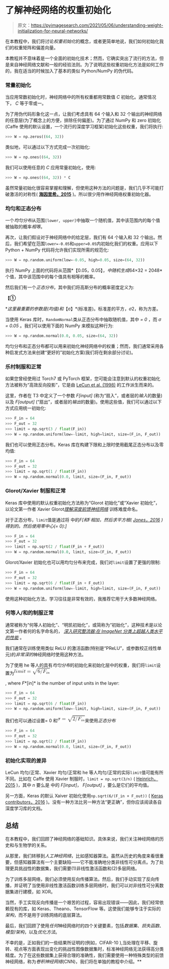 # 了解神经网络的权重初始化

> 原文：<https://pyimagesearch.com/2021/05/06/understanding-weight-initialization-for-neural-networks/>

在本教程中，我们将讨论*权重初始化*的概念，或者更简单地说，我们如何初始化我们的权重矩阵和偏差向量。

本教程并不意味着是一个全面的初始化技术；然而，它确实突出了流行的方法，但是来自神经网络文献和一般的经验法则。为了说明这些权重初始化方法是如何工作的，我在适当的时候加入了基本的类似 Python/NumPy 的伪代码。

### **常量初始化**

当应用常数初始化时，神经网络中的所有权重都用常数值 *C* 初始化。通常情况下， *C* 等于零或一。

为了用伪代码形象化这一点，让我们考虑具有 64 个输入和 32 个输出的神经网络的任意层(为了概念上的方便，排除任何偏差)。为了通过 NumPy 和 zero 初始化(Caffe 使用的默认设置，一个流行的深度学习框架)初始化这些权重，我们将执行:

```py
>>> W = np.zeros((64, 32))
```

类似地，可以通过以下方式完成一次初始化:

```py
>>> W = np.ones((64, 32))
```

我们可以使用任意的 *C* 应用常量初始化，使用:

```py
>>> W = np.ones((64, 32)) * C
```

虽然常量初始化很容易掌握和理解，但使用这种方法的问题是，我们几乎不可能打破激活的对称性( [**海因里希，2015**](https://github.com/NVIDIA/DIGITS/blob/master/examples/weight-init/README.md) )。所以很少用作神经网络权重初始化器。

### **均匀和正态分布**

一个*均匀分布*从范围`[lower, upper]`中抽取一个随机值，其中该范围内的每个值被抽取的概率*相等*。

再次，让我们假设对于神经网络中的给定层，我们有 64 个输入和 32 个输出。然后，我们希望在范围`lower=-0.05`和`upper=0.05`内初始化我们的权重。应用以下 Python + NumPy 代码将允许我们实现所需的规范化:

```py
>>> W = np.random.uniform(low=-0.05, high=0.05, size=(64, 32))
```

执行 NumPy 上面的代码将从范围*【0.05，0.05】，*中随机生成*64×32 = 2048*个值，其中该范围中的每个值具有相等的概率。

然后我们有一个*正态分布*，其中我们将高斯分布的概率密度定义为:

**【①**

 **这里最重要的参数是(均值)和*【σ】*(标准差)。标准差的平方，*σ*2，称为方差。

当使用 Keras 库时，`RandomNormal`类从正态分布中抽取随机值，其中 *= 0* ，而 *σ = 0.05* 。我们可以使用下面的 NumPy 来模拟这种行为:

```py
>>> W = np.random.normal(0.0, 0.05, size=(64, 32))
```

均匀分布和正态分布都可以用来初始化神经网络中的权重；然而，我们通常采用各种启发式方法来创建“更好的”初始化方案(我们将在剩余部分讨论)。

### **乐村制服和正常**

如果您曾经使用过 Torch7 或 PyTorch 框架，您可能会注意到默认的权重初始化方法被称为“高效反向投影”，它是由 [LeCun et al. (1998)](http://dl.acm.org/citation.cfm?id=645754.668382) 的工作派生而来的。

这里，作者在 T3 中定义了一个参数 *F[input]* (称为“扇入”，或者层的*输入*的数量)以及 *F[output]* (“扇出”，或者层的*输出*的数量)。使用这些值，我们可以通过以下方式应用统一初始化:

```py
>>> F_in = 64
>>> F_out = 32
>>> limit = np.sqrt(3 / float(F_in))
>>> W = np.random.uniform(low=-limit, high=limit, size=(F_in, F_out))
```

我们也可以使用正态分布。Keras 库在构建下限和上限时使用截尾正态分布以及零均值:

```py
>>> F_in = 64
>>> F_out = 32
>>> limit = np.sqrt(1 / float(F_in))
>>> W = np.random.normal(0.0, limit, size=(F_in, F_out))
```

### **Glorot/Xavier 制服和正常**

Keras 库中使用的默认权重初始化方法称为“Glorot 初始化”或“Xavier 初始化”，以论文第一作者 Xavier Glorot[*理解深度前馈神经网络*](http://proceedings.mlr.press/v9/glorot10a.html) 训练难度命名。

对于正态分布，`limit`值是通过将 中的*F[和*F*相加，然后求平方根( [Jones，2016](https://andyljones.tumblr.com/post/110998971763/an-explanation-of-xavier-initialization) )得到的。然后使用零中心(= 0):]*

```py
>>> F_in = 64
>>> F_out = 32
>>> limit = np.sqrt(2 / float(F_in + F_out))
>>> W = np.random.normal(0.0, limit, size=(F_in, F_out))
```

Glorot/Xavier 初始化也可以用均匀分布来完成，我们对`limit`设置了更强的限制:

```py
>>> F_in = 64
>>> F_out = 32
>>> limit = np.sqrt(6 / float(F_in + F_out))
>>> W = np.random.uniform(low=-limit, high=limit, size=(F_in, F_out))
```

使用这种初始化方法，学习往往是非常有效的，我推荐它用于大多数神经网络。

### **何等人/和的制服正常**

通常被称为“何等人初始化”、“明凯初始化”，或简称为“初始化”，这种技术是以论文第一作者何的名字命名的， [*深入研究整流器:在 ImageNet 分类上超越人类水平的性能*](http://arxiv.org/abs/1502.01852) 。

我们通常在训练使用类似 ReLU 的激活函数(特别是“PReLU”，或参数校正线性单元)的*非常深的*神经网络时使用这种方法。

为了使用 he 等人的具有*均匀分布*的初始化来初始化层中的权重，我们将`limit`设置为![limit = \sqrt{6 / F_{in}}](img/1ce41b2f47d63fb94aa56be7784a2c95.png "limit = \sqrt{6 / F_{in}}")

, where *F**[in]* is the number of input units in the layer:

```py
>>> F_in = 64
>>> F_out = 32
>>> limit = np.sqrt(6 / float(F_in))
>>> W = np.random.uniform(low=-limit, high=limit, size=(F_in, F_out))
```

我们也可以通过设置= 0 和![\sigma = \sqrt{2/ F_{in}}](img/97a52a989045319d052a4406d3f83a12.png "\sigma = \sqrt{2/ F_{in}}")来使用*正态分布*

```py
>>> F_in = 64
>>> F_out = 32
>>> limit = np.sqrt(2 / float(F_in))
>>> W = np.random.normal(0.0, limit, size=(F_in, F_out))
```

### **初始化实现的差异**

LeCun 均匀/正常、Xavier 均匀/正常和 he 等人均匀/正常的实际`limit`值可能有所不同。比如在 Caffe 使用 Xavier 制服时，`limit = np.sqrt(3/n)` ( [Heinrich，2015](https://github.com/NVIDIA/DIGITS/blob/master/examples/weight-init/README.md) )，其中 *n* 要么是 中的 *F[input]*， *F[output]* ，要么是它们的平均值。

另一方面，Keras 的默认 Xaiver 初始化使用`np.sqrt(6/(F_in + F_out))` ( [Keras contributors，2016](https://keras.io/initializers/#glorot_uniform) )。没有一种方法比另一种方法“更正确”，但你应该阅读各自深度学习库的文档。

## **总结**

在本教程中，我们回顾了神经网络的基础知识。具体来说，我们关注神经网络的历史和与生物学的关系。

从那里，我们转移到*人工神经网络*，比如感知器算法。虽然从历史的角度来看很重要，但感知器算法有一个主要缺陷——它不能准确地分类非线性可分离点。为了处理更具挑战性的数据集，我们需要(1)非线性激活函数和(2)多层网络。

为了训练多层网络，我们必须使用反向传播算法。然后，我们手动实现了反向传播，并证明了当使用非线性激活函数训练多层网络时，我们可以对非线性可分离数据集进行建模，如 XOR。

当然，手工实现反向传播是一个艰苦的过程，容易出现错误——因此，我们经常依赖现有的库，如 Keras、Theano、TensorFlow 等。这使我们能够专注于实际的*架构*，而不是用于训练网络的底层算法。

最后，我们回顾了使用*任何*神经网络时的四个关键要素，包括*数据集*、*损失函数*、*模型/架构*，以及*优化方法*。

不幸的是，正如我们的一些结果所证明的(例如，CIFAR-10 ),当处理在平移、旋转、视点等方面表现出变化的挑战性图像数据集时，标准神经网络无法获得高分类精度。为了在这些数据集上获得合理的准确性，我们需要使用一种特殊类型的前馈神经网络，称为*卷积神经网络*(CNN)，我们将在单独的教程中介绍。**
